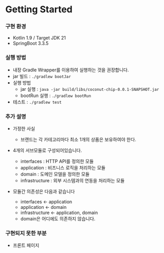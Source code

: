 # Getting Started

### 구현 환경

- Kotlin 1.9 / Target JDK 21
- SpringBoot 3.3.5


### 실행 방법

- 내장 Gradle Wrapper를 이용하여 실행하는 것을 권장합니다. 
- jar 빌드 : `./gradlew bootJar`
- 실행 방법 
  - jar 실행 : `java -jar build/libs/coconut-chip-0.0.1-SNAPSHOT.jar`
  - bootRun 실행 : `./gradlew bootRun`
- 테스트 : `./gradlew test`

### 추가 설명 


- 가정한 사실
  - 브랜드는 각 카테고리마다 최소 1개의 상품은 보유하여야 한다.


- 4개의 서브모듈로 구성되어있습니다.
  - interfaces : HTTP API를 정의한 모듈
  - application : 비즈니스 로직을 처리하는 모듈
  - domain : 도메인 모델을 정의한 모듈
  - infrastructure : 외부 시스템과의 연동을 처리하는 모듈


- 모듈간 의존성은 다음과 같습니다
  - interfaces <- application
  - application <- domain
  - infrastructure <- application, domain
  - domain은 어디에도 의존하지 않습니다.

### 구현되지 못한 부분

- 프론트 페이지

